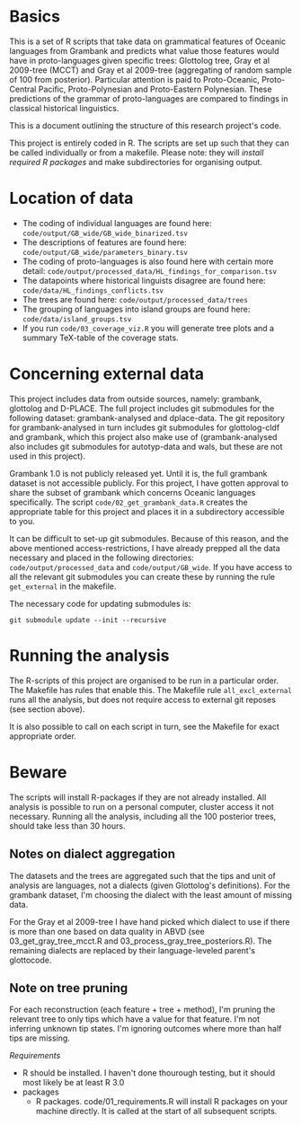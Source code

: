 # Basics
This is a set of R scripts that take data on grammatical features of Oceanic languages from Grambank and predicts what value those features would have in proto-languages given specific trees: Glottolog tree, Gray et al 2009-tree (MCCT) and Gray et al 2009-tree (aggregating of random sample of 100 from posterior). Particular attention is paid to Proto-Oceanic, Proto-Central Pacific, Proto-Polynesian and Proto-Eastern Polynesian. These predictions of the grammar of proto-languages are compared to findings in classical historical linguistics.

This is a document outlining the structure of this research project's code.

This project is entirely coded in R. The scripts are set up such that they can be called individually or from a makefile. Please note: they will *install required R packages* and make subdirectories for organising output.

# Location of data
* The coding of individual languages are found here: `code/output/GB_wide/GB_wide_binarized.tsv`
* The descriptions of features are found here: `code/output/GB_wide/parameters_binary.tsv`
* The coding of proto-languages is also found here with certain more detail: `code/output/processed_data/HL_findings_for_comparison.tsv`
* The datapoints where historical linguists disagree are found here: `code/data/HL_findings_conflicts.tsv`
* The trees are found here: `code/output/processed_data/trees`
* The grouping of languages into island groups are found here: `code/data/island_groups.tsv`
* If you run `code/03_coverage_viz.R` you will generate tree plots and a summary TeX-table of the coverage stats.

# Concerning external data
This project includes data from outside sources, namely: grambank, glottolog and D-PLACE. The full project includes git submodules for the following dataset: grambank-analysed and dplace-data. The git repository for grambank-analysed in turn includes git submodules for glottolog-cldf and grambank, which this project also make use of (grambank-analysed also includes git submodules for autotyp-data and wals, but these are not used in this project).

Grambank 1.0 is not publicly released yet. Until it is, the full grambank dataset is not accessible publicly. For this project, I have gotten approval to share the subset of grambank which concerns Oceanic languages specifically. The script `code/02_get_grambank_data.R` creates the appropriate table for this project and places it in a subdirectory accessible to you.

It can be difficult to set-up git submodules. Because of this reason, and the above mentioned access-restrictions, I have already prepped all the data necessary and placed in the following directories: `code/output/processed_data` and `code/output/GB_wide`. If you have access to all the relevant git submodules you can create these by running the rule `get_external` in the makefile.

The necessary code for updating submodules is:

    git submodule update --init --recursive

# Running the analysis
The R-scripts of this project are organised to be run in a particular order. The Makefile has rules that enable this. The Makefile rule `all_excl_external` runs all the analysis, but does not require access to external git reposes (see section above).

It is also possible to call on each script in turn, see the Makefile for exact appropriate order.

# Beware
The scripts will install R-packages if they are not already installed.
All analysis is possible to run on a personal computer, cluster access it not necessary. Running all the analysis, including all the 100 posterior trees, should take less than 30 hours.

## Notes on dialect aggregation
The datasets and the trees are aggregated such that the tips and unit of analysis are languages, not a dialects (given Glottolog's definitions). For the grambank dataset, I'm choosing the dialect with the least amount of missing data. 

For the Gray et al 2009-tree I have hand picked which dialect to use if there is more than one based on data quality in ABVD (see 03_get_gray_tree_mcct.R and 03_process_gray_tree_posteriors.R). The remaining dialects are replaced by their language-leveled parent's glottocode.

## Note on tree pruning
For each reconstruction (each feature + tree + method), I'm pruning the relevant tree to only tips which have a value for that feature. I'm not inferring unknown tip states. I'm ignoring outcomes where more than half tips are missing.

*Requirements*

*  R should be installed. I haven't done thourough testing, but it should most likely be at least R 3.0
* packages
  * R packages. code/01_requirements.R will install R packages on your machine directly. It is called at the start of all subsequent scripts.